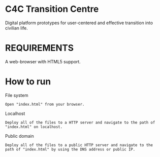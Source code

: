C4C Transition Centre
=======
Digital platform prototypes for user-centered and effective transition into civilian life.

REQUIREMENTS
=======
A web-browser with HTML5 support.

How to run
=======
File system
```
Open "index.html" from your browser.
```
Localhost
```
Deploy all of the files to a HTTP server and navigate to the path of "index.html" on localhost.
```
Public domain
```
Deploy all of the files to a public HTTP server and navigate to the path of "index.html" by using the DNS address or public IP.
```
